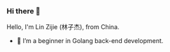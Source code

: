 ### Hi there 👋

Hello, I'm Lin Zijie (林子杰), from China.

- 🌱 I’m a beginner in Golang back-end development.

<!--
**linzijie1998/linzijie1998** is a ✨ _special_ ✨ repository because its `README.md` (this file) appears on your GitHub profile.

Here are some ideas to get you started:

- 🔭 I’m currently working on ...
- 👯 I’m looking to collaborate on ...
- 🤔 I’m looking for help with ...
- 💬 Ask me about ...
- 📫 How to reach me: ...
- 😄 Pronouns: ...
- ⚡ Fun fact: ...
-->
